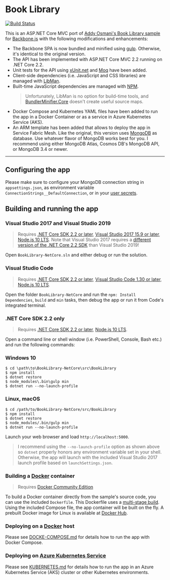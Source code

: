 # Book Library
[![Build Status](https://joergjooss.visualstudio.com/BookLibrary-NetCore/_apis/build/status/BookLibrary-NetCore-Container-GitHub-CI?branchName=master)](https://joergjooss.visualstudio.com/BookLibrary-NetCore/_build/latest?definitionId=9&branchName=master)

This is an ASP.NET Core MVC port of [Addy Osmani's Book Library sample](https://github.com/addyosmani/backbone-fundamentals/tree/gh-pages/practicals/exercise-2)
for [Backbone.js](http://backbonejs.org/) with the following modifications and enhancements:
- The Backbone SPA is now bundled and minified using [gulp](http://gulpjs.com/). Otherwise, it's identical to the original version.
- The API has been implemented with ASP.NET Core MVC 2.2 running on .NET Core 2.2. 
- Unit tests for the API using [xUnit.net](https://github.com/xunit/xunit) and [Moq](https://github.com/moq/moq4) have been added.
- Client-side dependencies (i.e. JavaScript and CSS libraries) are managed with [LibMan](https://github.com/aspnet/LibraryManager/).
- Built-time JavaScript dependencies are managed with [NPM](https://www.npmjs.com/). 
    >Unfortunately, LibMan is no option for build-time tools, and [BundlerMinifier.Core](https://github.com/madskristensen/BundlerMinifier) doesn't create useful source maps.   
- Docker Compose and Kubernetes YAML files have been added to run the app in a Docker Container or as a service in Azure Kubernetes Service (AKS). 
- An ARM template has been added that allows to deploy the app in Service Fabric Mesh.
Like the original, this version uses [MongoDB](https://www.mongodb.com/) as database. Use whatever flavor of MongoDB works best for you. I recommend using either MongoDB Atlas, Cosmos DB's MongoDB API, or MongoDB 3.4 or newer.

****
## Configuring the app
Please make sure to configure your MongoDB connection string in `appsettings.json`, as environment variable `ConnectionStrings__DefaultConnection`, or in your [user secrets](https://docs.microsoft.com/en-us/aspnet/core/security/app-secrets).

## Building and running the app

### Visual Studio 2017 and Visual Studio 2019
>Requires [.NET Core SDK 2.2 or later](https://www.microsoft.com/net/download/core), [Visual Studio 2017 15.9 or later](https://www.visualstudio.com/download), [Node.js 10 LTS](https://nodejs.org/en/download/). Note that Visual Studio 2017 requires a [different version of the .NET Core 2.2 SDK](https://github.com/dotnet/core/blob/master/release-notes/2.2/2.2.4/2.2.4.md) than Visual Studio 2019!

Open `BookLibrary-NetCore.sln` and either debug or run the solution. 

### Visual Studio Code
>Requires [.NET Core SDK 2.2 or later](https://www.microsoft.com/net/download/core), [Visual Studio Code 1.30 or later](https://www.visualstudio.com/download), [Node.js 10 LTS](https://nodejs.org/en/download/).
 
Open the folder `BookLibrary-NetCore` and run the `npm: Install Dependencies`, `build` and `min` tasks, then debug the app or run it from Code's integrated terminal.

### .NET Core SDK 2.2 only
>Requires [.NET Core SDK 2.2 or later](https://www.microsoft.com/net/download/core), [Node.js 10 LTS](https://nodejs.org/en/download/).

Open a command line or shell window (i.e. PowerShell, Console, Bash etc.) and run the following commands:

### Windows 10
```
$ cd \path\to\BookLibrary-NetCore\src\BookLibrary
$ npm install
$ dotnet restore
$ node_modules\.bin\gulp min
$ dotnet run --no-launch-profile
```

### Linux, macOS
```
$ cd /path/to/BookLibrary-NetCore/src/BookLibrary
$ npm install
$ dotnet restore
$ node_modules/.bin/gulp min
$ dotnet run --no-launch-profile
```

Launch your web browser and load `http://localhost:5000`. 

>I recommend using the `--no-launch-profile` option as shown above so `dotnet` properly honors any environment variable set in your shell. 
>Otherwise, the app will launch with the included Visual Studio 2017 launch profile based on `launchSettings.json`.

### Building a [Docker](https://www.docker.com/community-edition) container
>Requires [Docker Community Edition](https://store.docker.com/search?type=edition&offering=community)

To build a Docker container directly from the sample's source code, you can use the included `Dockerfile`. This Dockerfile uses a [multi-stage build](https://docs.docker.com/engine/userguide/eng-image/multistage-build/). Using the included Compose file, the app container will be built on the fly. A prebuilt Docker image for Linux is available at [Docker Hub](https://hub.docker.com/r/joergjo/booklibrary-netcore/). 

### Deploying on a [Docker](https://www.docker.com/community-edition) host
Please see [DOCKE-COMPOSE.md](docs/DOCKER-COMPOSE.md) for details how to run the app with Docker Compose.

### Deploying on [Azure Kubernetes Service](https://docs.microsoft.com/en-us/azure/aks/)
Please see [KUBERNETES.md](docs/KUBERNETES.md) for details how to run the app in an Azure Kubernetes Service (AKS) cluster or other Kubernetes environments.
